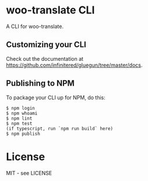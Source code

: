 # woo-translate CLI

A CLI for woo-translate.

## Customizing your CLI

Check out the documentation at https://github.com/infinitered/gluegun/tree/master/docs.

## Publishing to NPM

To package your CLI up for NPM, do this:

```shell
$ npm login
$ npm whoami
$ npm lint
$ npm test
(if typescript, run `npm run build` here)
$ npm publish
```

# License

MIT - see LICENSE

